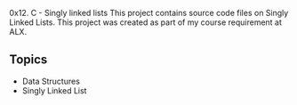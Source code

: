 0x12. C - Singly linked lists
This project contains source code files on Singly Linked Lists. This project was created as part of my course requirement at ALX.

## Topics
* Data Structures
* Singly Linked List
